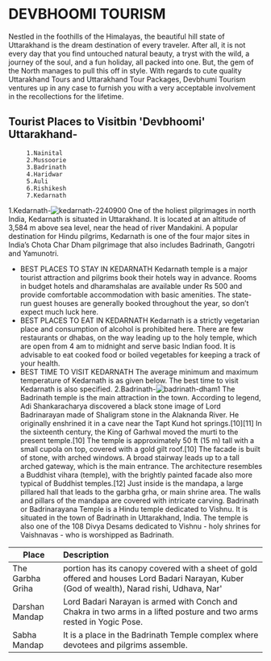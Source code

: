 # DEVBHOOMI TOURISM
Nestled in the foothills of the Himalayas, the beautiful hill state of Uttarakhand is the dream destination of every traveler. After all, it is not every day that you find untouched natural beauty, a tryst with the wild, a journey of the soul, and a fun holiday, all packed into one. But, the gem of the North manages to pull this off in style. With regards to cute quality Uttarakhand Tours and Uttarakhand Tour Packages, Devbhumi Tourism ventures up in any case to furnish you with a very acceptable involvement in the recollections for the lifetime.
## Tourist Places to Visitbin 'Devbhoomi' Uttarakhand-
         1.Nainital
         2.Mussoorie
         3.Badrinath
         4.Haridwar
         5.Auli
         6.Rishikesh
         7.Kedarnath
1.Kedarnath-![kedarnath-2240900](https://user-images.githubusercontent.com/118448636/203001813-47d91ae1-a5dd-4ed9-8184-cd67b9fcf6f5.jpg)
One of the holiest pilgrimages in north India, Kedarnath is situated in Uttarakhand. It is located at an altitude of 3,584 m above sea level, near the head of river Mandakini. A popular destination for Hindu pilgrims, Kedarnath is one of the four major sites in India’s Chota Char Dham pilgrimage that also includes Badrinath, Gangotri and Yamunotri.
* BEST PLACES TO STAY IN KEDARNATH
Kedarnath temple is a major tourist attraction and pilgrims book their hotels way in advance. Rooms in budget hotels and dharamshalas are available under Rs 500 and provide comfortable accommodation with basic amenities. The state-run guest houses are  generally booked throughout the year, so don’t expect much luck here.
* BEST PLACES TO EAT IN KEDARNATH
Kedarnath is a strictly vegetarian place and consumption of alcohol is prohibited here. There are few restaurants or dhabas, on the way leading up to the holy temple, which are open from 4 am to midnight and serve basic Indian food. It is advisable to eat cooked food or boiled vegetables for keeping a track of your health.
* BEST TIME TO VISIT KEDARNATH
The average minimum and maximum temperature of Kedarnath is as given below. The best time to visit Kedarnath is also specified.
 2.Badrinath-![badrinath-dham1](https://user-images.githubusercontent.com/118448636/203006720-21319be8-5b11-41d9-af8c-29b0c85a9d33.jpg)
The Badrinath temple is the main attraction in the town. According to legend, Adi Shankaracharya discovered a black stone image of Lord Badrinarayan made of Shaligram stone in the Alaknanda River. He originally enshrined it in a cave near the Tapt Kund hot springs.[10][11] In the sixteenth century, the King of Garhwal moved the murti to the present temple.[10] The temple is approximately 50 ft (15 m) tall with a small cupola on top, covered with a gold gilt roof.[10] The facade is built of stone, with arched windows. A broad stairway leads up to a tall arched gateway, which is the main entrance. The architecture resembles a Buddhist vihara (temple), with the brightly painted facade also more typical of Buddhist temples.[12] Just inside is the mandapa, a large pillared hall that leads to the garbha grha, or main shrine area. The walls and pillars of the mandapa are covered with intricate carving.
Badrinath or Badrinarayana Temple is a Hindu temple dedicated to Vishnu. It is situated in the town of Badrinath in Uttarakhand, India. The temple is also one of the 108 Divya Desams dedicated to Vishnu - holy shrines for Vaishnavas - who is worshipped as Badrinath.

| Place                | Description                                                                                                                                  | 
| -------------        |:---------------------------------------------------------------------------------------------------------------------------------------------| 
| The Garbha Griha     |  portion has its canopy covered with a sheet of gold offered and houses Lord Badari Narayan, Kuber (God of wealth), Narad rishi, Udhava, Nar' | |                    |    Narayan. The complex has 15 idols especially attractive is the one-metre high image of lo                       | |---------------------               | :--------------------------------------------------------------------------------------------------------------------------------------------|
| Darshan Mandap       |    Lord Badari Narayan is armed with Conch and Chakra in two arms in a lifted posture and two arms rested in Yogic Pose.                   | |                      |      seen under the Badari tree, flanked by Kuber and Garuda, Narad, Narayan and Nar                                                         |  |--------------------  |:---------------------------------------------------------------------------------------------------------------------------------------------| |                      |                                                 |   
| Sabha Mandap         |    It is a place in the Badrinath Temple complex where devotees and pilgrims assemble.                                                       | |--------------------  |:---------------------------------------------------------------------------------------------------------------------------------------------|                                                                             |   
